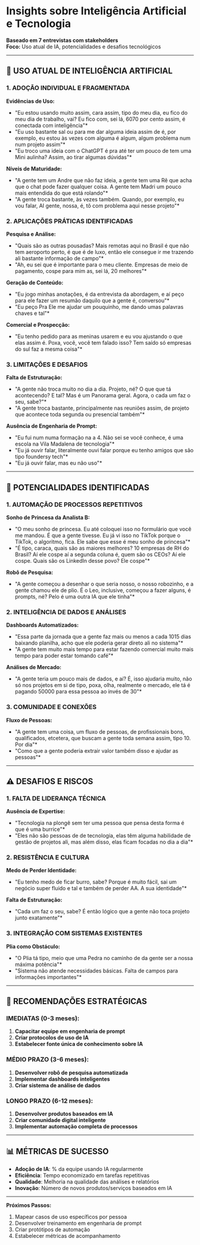 # Insights sobre Inteligência Artificial e Tecnologia

**Baseado em 7 entrevistas com stakeholders**  
**Foco:** Uso atual de IA, potencialidades e desafios tecnológicos

---

## 🤖 **USO ATUAL DE INTELIGÊNCIA ARTIFICIAL**

### **1. ADOÇÃO INDIVIDUAL E FRAGMENTADA**

**Evidências de Uso:**
- "Eu estou usando muito assim, cara assim, tipo do meu dia, eu fico do meu dia de trabalho, vai? Eu fico com, sei lá, 6070 por cento assim, é conectada com inteligência"*
- "Eu uso bastante sal ou para me dar alguma ideia assim de é, por exemplo, eu estou às vezes com alguma é algum, algum problema num num projeto assim"*
- "Eu troco uma ideia com o ChatGPT é pra até ter um pouco de tem uma Mini aulinha? Assim, ao tirar algumas dúvidas"*

**Níveis de Maturidade:**
- "A gente tem um Andre que não faz ideia, a gente tem uma Rê que acha que o chat pode fazer qualquer coisa. A gente tem Madri um pouco mais entendida do que está rolando"*
- "A gente troca bastante, às vezes também. Quando, por exemplo, eu vou falar, AI gente, nossa, é, tô com problema aqui nesse projeto"*

### **2. APLICAÇÕES PRÁTICAS IDENTIFICADAS**

**Pesquisa e Análise:**
- "Quais são as outras pousadas? Mais remotas aqui no Brasil é que não tem aeroporto perto, é que é de luxo, então ele consegue ir me trazendo ali bastante informação de campo"*
- "Ah, eu sei que é importante para o meu cliente. Empresas de meio de pagamento, cospe para mim as, sei lá, 20 melhores"*

**Geração de Conteúdo:**
- "Eu jogo minhas anotações, é da entrevista da abordagem, e aí peço para ele fazer um resumão daquilo que a gente é, conversou"*
- "Eu peço Pra Ele me ajudar um pouquinho, me dando umas palavras chaves e tal"*

**Comercial e Prospecção:**
- "Eu tenho pedido para as meninas usarem e eu vou ajustando o que elas assim é. Poxa, você, você tem falado isso? Tem saído só empresas do sul faz a mesma coisa"*

### **3. LIMITAÇÕES E DESAFIOS**

**Falta de Estruturação:**
- "A gente não troca muito no dia a dia. Projeto, né? O que que tá acontecendo? E tal? Mas é um Panorama geral. Agora, o cada um faz o seu, sabe?"*
- "A gente troca bastante, principalmente nas reuniões assim, de projeto que acontece toda segunda ou presencial também"*

**Ausência de Engenharia de Prompt:**
- "Eu fui num numa formação na a 4. Não sei se você conhece, é uma escola na Vila Madalena de tecnologia"*
- "Eu já ouvir falar, literalmente ouvi falar porque eu tenho amigos que são tipo foundersy tech"*
- "Eu já ouvir falar, mas eu não uso"*

---

## 🚀 **POTENCIALIDADES IDENTIFICADAS**

### **1. AUTOMAÇÃO DE PROCESSOS REPETITIVOS**

**Sonho de Princesa da Analista B:**
- "O meu sonho de princesa. Eu até coloquei isso no formulário que você me mandou. É que a gente tivesse. Eu já vi isso no TikTok porque o TikTok, o algoritmo, fica. Ele sabe que esse é meu sonho de princesa"*
- "É tipo, caraca, quais são as maiores melhores? 10 empresas de RH do Brasil? Aí ele cospe aí a segunda coluna é, quem são os CEOs? Aí ele cospe. Quais são os LinkedIn desse povo? Ele cospe"*

**Robô de Pesquisa:**
- "A gente começou a desenhar o que seria nosso, o nosso robozinho, e a gente chamou ele de plio. É o Leo, inclusive, começou a fazer alguns, é prompts, né? Pelo é uma outra IA que ele tinha"*

### **2. INTELIGÊNCIA DE DADOS E ANÁLISES**

**Dashboards Automatizados:**
- "Essa parte da jornada que a gente faz mais ou menos a cada 1015 dias baixando planilha, acho que ele poderia gerar direto ali no sistema"*
- "A gente tem muito mais tempo para estar fazendo comercial muito mais tempo para poder estar tomando café"*

**Análises de Mercado:**
- "A gente teria um pouco mais de dados, e aí? É, isso ajudaria muito, não só nos projetos em si de tipo, poxa, olha, realmente o mercado, ele tá é pagando 50000 para essa pessoa ao invés de 30"*

### **3. COMUNIDADE E CONEXÕES**

**Fluxo de Pessoas:**
- "A gente tem uma coisa, um fluxo de pessoas, de profissionais bons, qualificados, etcetera, que buscam a gente toda semana assim, tipo 10. Por dia"*
- "Como que a gente poderia extrair valor também disso e ajudar as pessoas"*

---

## ⚠️ **DESAFIOS E RISCOS**

### **1. FALTA DE LIDERANÇA TÉCNICA**

**Ausência de Expertise:**
- "Tecnologia na plongê sem ter uma pessoa que pensa desta forma é que é uma burrice"*
- "Eles não são pessoas de de tecnologia, elas têm alguma habilidade de gestão de projetos ali, mas além disso, elas ficam focadas no dia a dia"*

### **2. RESISTÊNCIA E CULTURA**

**Medo de Perder Identidade:**
- "Eu tenho medo de ficar burro, sabe? Porque é muito fácil, sai um negócio super fluido e tal e também de perder AA. A sua identidade"*

**Falta de Estruturação:**
- "Cada um faz o seu, sabe? É então lógico que a gente não toca projeto junto exatamente"*

### **3. INTEGRAÇÃO COM SISTEMAS EXISTENTES**

**Plia como Obstáculo:**
- "O Plia tá tipo, meio que uma Pedra no caminho de da gente ser a nossa máxima potência"*
- "Sistema não atende necessidades básicas. Falta de campos para informações importantes"*

---

## 🎯 **RECOMENDAÇÕES ESTRATÉGICAS**

### **IMEDIATAS (0-3 meses):**
1. **Capacitar equipe em engenharia de prompt**
2. **Criar protocolos de uso de IA**
3. **Estabelecer fonte única de conhecimento sobre IA**

### **MÉDIO PRAZO (3-6 meses):**
1. **Desenvolver robô de pesquisa automatizada**
2. **Implementar dashboards inteligentes**
3. **Criar sistema de análise de dados**

### **LONGO PRAZO (6-12 meses):**
1. **Desenvolver produtos baseados em IA**
2. **Criar comunidade digital inteligente**
3. **Implementar automação completa de processos**

---

## 📊 **MÉTRICAS DE SUCESSO**

- **Adoção de IA**: % da equipe usando IA regularmente
- **Eficiência**: Tempo economizado em tarefas repetitivas
- **Qualidade**: Melhoria na qualidade das análises e relatórios
- **Inovação**: Número de novos produtos/serviços baseados em IA

---

**Próximos Passos:**
1. Mapear casos de uso específicos por pessoa
2. Desenvolver treinamento em engenharia de prompt
3. Criar protótipos de automação
4. Estabelecer métricas de acompanhamento
